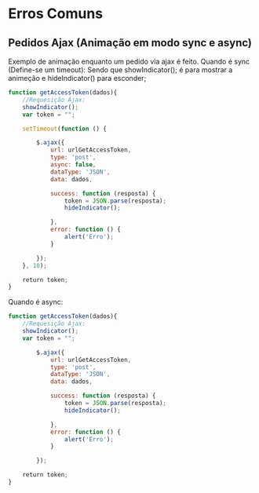# Erros Comuns

## Pedidos Ajax (Animação em modo sync e async)
Exemplo de animação enquanto um pedido via ajax é feito.
Quando é sync (Define-se um timeout):
Sendo que showIndicator(); é para mostrar a animeção e hideIndicator() para esconder;
```js
function getAccessToken(dados){
    //Requesição Ajax:
    showIndicator();
    var token = "";

    setTimeout(function () {

        $.ajax({
            url: urlGetAccessToken,
            type: 'post',
            async: false,
            dataType: 'JSON',
            data: dados,

            success: function (resposta) {
                token = JSON.parse(resposta);
                hideIndicator();

            },
            error: function () {
                alert('Erro');
            }

        });
    }, 10);

    return token;
}
```
Quando é async:
```js
function getAccessToken(dados){
    //Requesição Ajax:
    showIndicator();
    var token = "";

        $.ajax({
            url: urlGetAccessToken,
            type: 'post',
            dataType: 'JSON',
            data: dados,

            success: function (resposta) {
                token = JSON.parse(resposta);
                hideIndicator();

            },
            error: function () {
                alert('Erro');
            }

        });

    return token;
}
```
